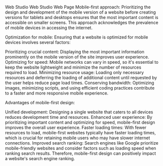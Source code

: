 Web Studio
Web Studio Web Page Mobile-first approach: Prioritizing the design and development of the mobile version of a website before creating versions for tablets and desktops ensures that the most important content is accessible on smaller screens. This approach acknowledges the prevalence of mobile devices in accessing the internet.

Optimization for mobile: Ensuring that a website is optimized for mobile devices involves several factors:

Prioritizing crucial content: Displaying the most important information prominently on the mobile version of the site improves user experience.
Optimizing for speed: Mobile networks can vary in speed, so it's essential to keep the website lightweight and minimize the number of resources required to load.
Minimizing resource usage: Loading only necessary resources and deferring the loading of additional content until requested by the user helps reduce page load times.
Conserving bandwidth: Optimizing images, minimizing scripts, and using efficient coding practices contribute to a faster and more responsive mobile experience.

Advantages of mobile-first design:

Unified development: Designing a single website that caters to all devices reduces development time and resources.
Enhanced user experience: By prioritizing important content and optimizing for speed, mobile-first design improves the overall user experience.
Faster loading times: With fewer resources to load, mobile-first websites typically have faster loading times, which is crucial for retaining mobile users who may have slower internet connections.
Improved search ranking: Search engines like Google prioritize mobile-friendly websites and consider factors such as loading speed when ranking search results. Therefore, mobile-first design can positively impact a website's search engine ranking.
